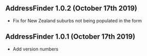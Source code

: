 ## AddressFinder 1.0.2 (October 17th 2019)
* Fix for New Zealand suburbs not being populated in the form

## AddressFinder 1.0.1 (October 17th 2019)
* Add version numbers